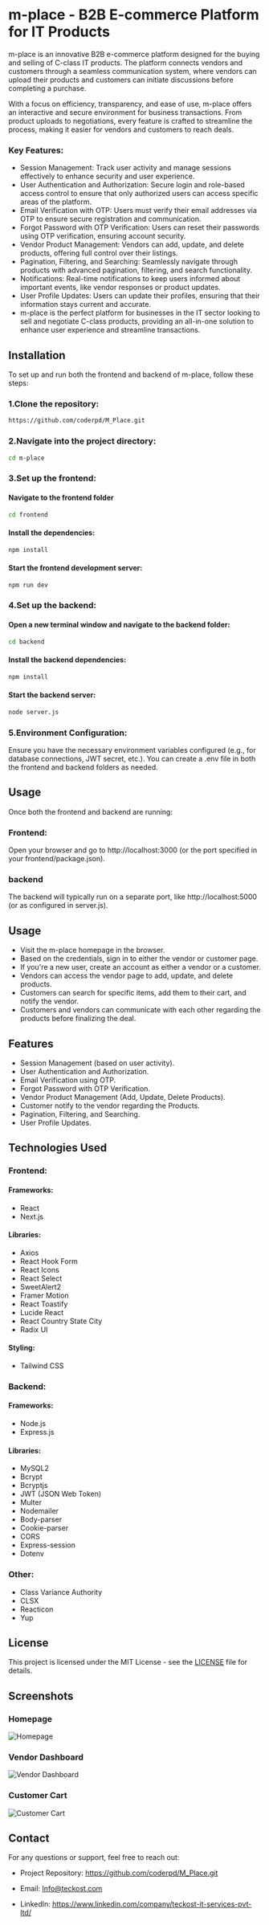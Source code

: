 
# m-place - B2B E-commerce Platform for IT Products

m-place is an innovative B2B e-commerce platform designed for the buying and selling of C-class IT products. The platform connects vendors and customers through a seamless communication system, where vendors can upload their products and customers can initiate discussions before completing a purchase.

With a focus on efficiency, transparency, and ease of use, m-place offers an interactive and secure environment for business transactions. From product uploads to negotiations, every feature is crafted to streamline the process, making it easier for vendors and customers to reach deals.

### Key Features:
- Session Management: Track user activity and manage sessions effectively to enhance security and user experience.
- User Authentication and Authorization: Secure login and role-based access control to ensure that only authorized users can access specific areas of the platform.
- Email Verification with OTP: Users must verify their email addresses via OTP to ensure secure registration and communication.
- Forgot Password with OTP Verification: Users can reset their passwords using OTP verification, ensuring account security.
- Vendor Product Management: Vendors can add, update, and delete products, offering full control over their listings.
- Pagination, Filtering, and Searching: Seamlessly navigate through products with advanced pagination, filtering, and search functionality.
- Notifications: Real-time notifications to keep users informed about important events, like vendor responses or product updates.
- User Profile Updates: Users can update their profiles, ensuring that their information stays current and accurate.
- m-place is the perfect platform for businesses in the IT sector looking to sell and negotiate C-class products, providing an all-in-one solution to enhance user experience and streamline transactions.


## Installation

To set up and run both the frontend and backend of m-place, follow these steps:

### 1.Clone the repository:

```bash
https://github.com/coderpd/M_Place.git
```

### 2.Navigate into the project directory:

```bash
cd m-place

```

### 3.Set up the frontend:
  #### Navigate to the frontend folder
 ```bash
 cd frontend
```
 #### Install the dependencies:
  ```bash
 npm install
```
#### Start the frontend development server:
 ```bash
npm run dev
```

### 4.Set up the backend:
 #### Open a new terminal window and navigate to the backend folder:

 ```bash
 cd backend
```

#### Install the backend dependencies:
```bash
npm install
```

#### Start the backend server:
```bash
node server.js
```

### 5.Environment Configuration:

Ensure you have the necessary environment variables configured (e.g., for database connections, JWT secret, etc.). You can create a .env file in both the frontend and backend folders as needed.






  



 


    
## Usage
Once both the frontend and backend are running:


 ### Frontend: 
 Open your browser and go to http://localhost:3000 (or the port specified in your frontend/package.json).

 ### backend
 The backend will typically run on a separate port, like http://localhost:5000 (or as configured in server.js).


 ## Usage

- Visit the m-place homepage in the browser.
- Based on the credentials, sign in to either the vendor or customer page.
- If you're a new user, create an account as either a vendor or a customer.
- Vendors can access the vendor page to add, update, and delete products.
- Customers can search for specific items, add them to their cart, and notify the vendor.
- Customers and vendors can communicate with each other regarding the products before finalizing the deal.



## Features

- Session Management (based on user activity).
- User Authentication and Authorization.
- Email Verification using OTP.
- Forgot Password with OTP Verification.
- Vendor Product Management (Add, Update, Delete Products).
- Customer notify to the vendor regarding the Products.
- Pagination, Filtering, and Searching.
- User Profile Updates.


## Technologies Used






### Frontend:

#### Frameworks:
- React
- Next.js

#### Libraries:
- Axios
- React Hook Form
- React Icons
- React Select
- SweetAlert2
- Framer Motion
- React Toastify
- Lucide React
- React Country State City
- Radix UI

#### Styling:
- Tailwind CSS

### Backend:

#### Frameworks:
- Node.js
- Express.js

#### Libraries:
- MySQL2
- Bcrypt
- Bcryptjs
- JWT (JSON Web Token)
- Multer
- Nodemailer
- Body-parser
- Cookie-parser
- CORS
- Express-session
- Dotenv

### Other:
- Class Variance Authority
- CLSX
- Reacticon
- Yup
## License
This project is licensed under the MIT License - see the [LICENSE](LICENSE) file for details.
## Screenshots

### Homepage
![Homepage](Screenshot/M-Place-HomePage.png)

### Vendor Dashboard
![Vendor Dashboard](screenshots/vendor-dashboard.png)

### Customer Cart
![Customer Cart](screenshots/customer-cart.png)

## Contact

For any questions or support, feel free to reach out:

- Project Repository: https://github.com/coderpd/M_Place.git

- Email: Info@teckost.com

- LinkedIn: https://www.linkedin.com/company/teckost-it-services-pvt-ltd/
